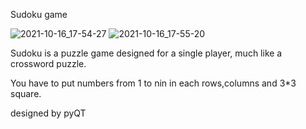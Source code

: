 Sudoku game 


![2021-10-16_17-54-27](https://user-images.githubusercontent.com/88204357/137591376-ed8608a2-acb1-467f-bc7d-81c9e23e2cb7.jpg)
![2021-10-16_17-55-20](https://user-images.githubusercontent.com/88204357/137591380-03884086-f5a2-46da-a337-4b0fcb1e53a4.jpg)


Sudoku is a puzzle game designed for a single player, much like a crossword puzzle.


You have to put numbers from 1 to nin in each rows,columns and 3*3 square.

designed by pyQT 
